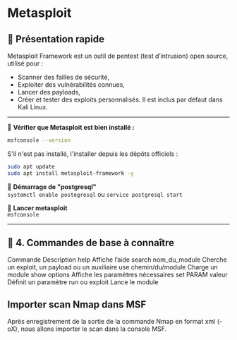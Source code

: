 # Metasploit

## 🧰 Présentation rapide

Metasploit Framework est un outil de pentest (test d’intrusion) open source, utilisé pour :
* Scanner des failles de sécurité,
* Exploiter des vulnérabilités connues,
* Lancer des payloads,
* Créer et tester des exploits personnalisés.
Il est inclus par défaut dans Kali Linux.

---

📌 **Vérifier que Metasploit est bien installé :**
```bash
msfconsole --version
```
S'il n'est pas installé, l'installer depuis les dépôts officiels :  
```bash
sudo apt update
sudo apt install metasploit-framework -y
```

📌 **Démarrage de "postgresql"**  
`systemctl enable postegresql` ou `service postgresql start`  

  
📌 **Lancer metasploit**  
``msfconsole``  

---

## 🧭 4. Commandes de base à connaître
Commande	Description
help	Affiche l’aide
search nom_du_module	Cherche un exploit, un payload ou un auxiliaire
use chemin/du/module	Charge un module
show options	Affiche les paramètres nécessaires
set PARAM valeur	Définit un paramètre
run ou exploit	Lance le module








## Importer scan Nmap dans MSF

Après enregistrement de la sortie de la commande Nmap en format xml (-oX), nous allons importer le scan dans la console MSF.  




